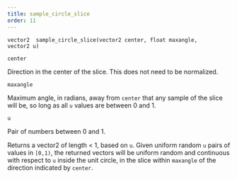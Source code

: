 ```yaml
---
title: sample_circle_slice
order: 11
---
```

`vector2  sample_circle_slice(vector2 center, float maxangle, vector2 u)`

`center`

Direction in the center of the slice. This does not need to be normalized.

`maxangle`

Maximum angle, in radians, away from `center` that any sample of the slice
will be, so long as all `u` values are between 0 and 1.

`u`

Pair of numbers between 0 and 1.

Returns a vector2 of length \< 1, based on `u`.
Given uniform random `u` pairs of values in `[0,1)`, the returned vectors will be
uniform random and continuous with respect to `u` inside the unit circle,
in the slice within `maxangle` of the direction indicated by `center`.
